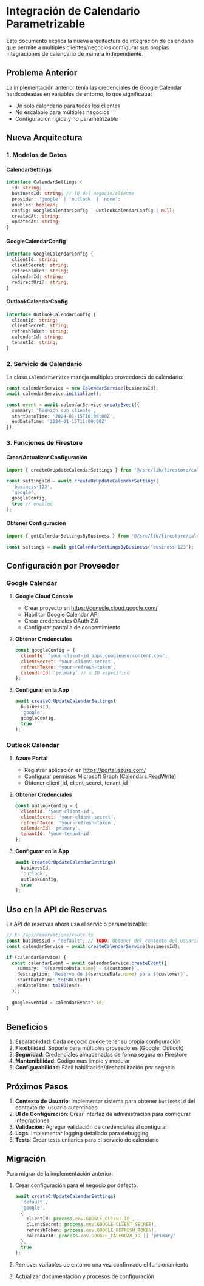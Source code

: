 # Integración de Calendario Parametrizable

Este documento explica la nueva arquitectura de integración de calendario que permite a múltiples clientes/negocios configurar sus propias integraciones de calendario de manera independiente.

## Problema Anterior

La implementación anterior tenía las credenciales de Google Calendar hardcodeadas en variables de entorno, lo que significaba:
- Un solo calendario para todos los clientes
- No escalable para múltiples negocios
- Configuración rígida y no parametrizable

## Nueva Arquitectura

### 1. Modelos de Datos

#### CalendarSettings
```typescript
interface CalendarSettings {
  id: string;
  businessId: string; // ID del negocio/cliente
  provider: 'google' | 'outlook' | 'none';
  enabled: boolean;
  config: GoogleCalendarConfig | OutlookCalendarConfig | null;
  createdAt: string;
  updatedAt: string;
}
```

#### GoogleCalendarConfig
```typescript
interface GoogleCalendarConfig {
  clientId: string;
  clientSecret: string;
  refreshToken: string;
  calendarId: string;
  redirectUri?: string;
}
```

#### OutlookCalendarConfig
```typescript
interface OutlookCalendarConfig {
  clientId: string;
  clientSecret: string;
  refreshToken: string;
  calendarId: string;
  tenantId: string;
}
```

### 2. Servicio de Calendario

La clase `CalendarService` maneja múltiples proveedores de calendario:

```typescript
const calendarService = new CalendarService(businessId);
await calendarService.initialize();

const event = await calendarService.createEvent({
  summary: 'Reunión con cliente',
  startDateTime: '2024-01-15T10:00:00Z',
  endDateTime: '2024-01-15T11:00:00Z'
});
```

### 3. Funciones de Firestore

#### Crear/Actualizar Configuración
```typescript
import { createOrUpdateCalendarSettings } from '@/src/lib/firestore/calendarSettings/calendarSettings';

const settingsId = await createOrUpdateCalendarSettings(
  'business-123',
  'google',
  googleConfig,
  true // enabled
);
```

#### Obtener Configuración
```typescript
import { getCalendarSettingsByBusiness } from '@/src/lib/firestore/calendarSettings/calendarSettings';

const settings = await getCalendarSettingsByBusiness('business-123');
```

## Configuración por Proveedor

### Google Calendar

1. **Google Cloud Console**
   - Crear proyecto en https://console.cloud.google.com/
   - Habilitar Google Calendar API
   - Crear credenciales OAuth 2.0
   - Configurar pantalla de consentimiento

2. **Obtener Credenciales**
   ```javascript
   const googleConfig = {
     clientId: 'your-client-id.apps.googleusercontent.com',
     clientSecret: 'your-client-secret',
     refreshToken: 'your-refresh-token',
     calendarId: 'primary' // o ID específico
   };
   ```

3. **Configurar en la App**
   ```typescript
   await createOrUpdateCalendarSettings(
     businessId,
     'google',
     googleConfig,
     true
   );
   ```

### Outlook Calendar

1. **Azure Portal**
   - Registrar aplicación en https://portal.azure.com/
   - Configurar permisos Microsoft Graph (Calendars.ReadWrite)
   - Obtener client_id, client_secret, tenant_id

2. **Obtener Credenciales**
   ```javascript
   const outlookConfig = {
     clientId: 'your-client-id',
     clientSecret: 'your-client-secret',
     refreshToken: 'your-refresh-token',
     calendarId: 'primary',
     tenantId: 'your-tenant-id'
   };
   ```

3. **Configurar en la App**
   ```typescript
   await createOrUpdateCalendarSettings(
     businessId,
     'outlook',
     outlookConfig,
     true
   );
   ```

## Uso en la API de Reservas

La API de reservas ahora usa el servicio parametrizable:

```typescript
// En /api/reservations/route.ts
const businessId = "default"; // TODO: Obtener del contexto del usuario
const calendarService = await createCalendarService(businessId);

if (calendarService) {
  const calendarEvent = await calendarService.createEvent({
    summary: `${serviceData.name} - ${customer}`,
    description: `Reserva de ${serviceData.name} para ${customer}`,
    startDateTime: toISO(start),
    endDateTime: toISO(end),
  });
  
  googleEventId = calendarEvent?.id;
}
```

## Beneficios

1. **Escalabilidad**: Cada negocio puede tener su propia configuración
2. **Flexibilidad**: Soporte para múltiples proveedores (Google, Outlook)
3. **Seguridad**: Credenciales almacenadas de forma segura en Firestore
4. **Mantenibilidad**: Código más limpio y modular
5. **Configurabilidad**: Fácil habilitación/deshabilitación por negocio

## Próximos Pasos

1. **Contexto de Usuario**: Implementar sistema para obtener `businessId` del contexto del usuario autenticado
2. **UI de Configuración**: Crear interfaz de administración para configurar integraciones
3. **Validación**: Agregar validación de credenciales al configurar
4. **Logs**: Implementar logging detallado para debugging
5. **Tests**: Crear tests unitarios para el servicio de calendario

## Migración

Para migrar de la implementación anterior:

1. Crear configuración para el negocio por defecto:
   ```typescript
   await createOrUpdateCalendarSettings(
     'default',
     'google',
     {
       clientId: process.env.GOOGLE_CLIENT_ID!,
       clientSecret: process.env.GOOGLE_CLIENT_SECRET!,
       refreshToken: process.env.GOOGLE_REFRESH_TOKEN!,
       calendarId: process.env.GOOGLE_CALENDAR_ID || 'primary'
     },
     true
   );
   ```

2. Remover variables de entorno una vez confirmado el funcionamiento
3. Actualizar documentación y procesos de configuración